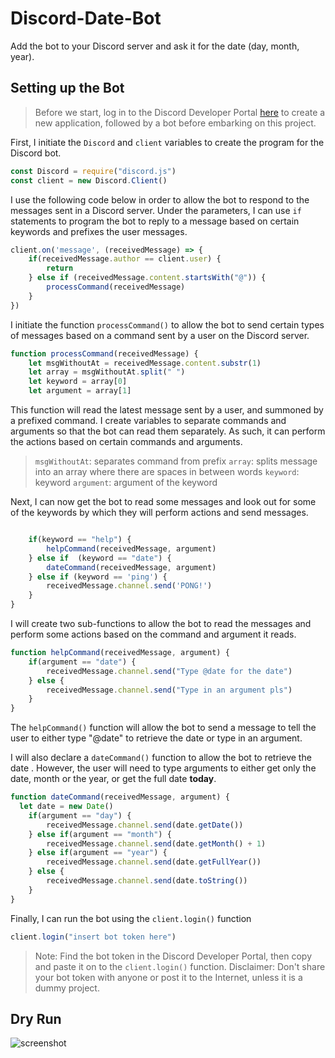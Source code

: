 # Discord-Date-Bot
Add the bot to your Discord server and ask it for the date (day, month, year).

## Setting up the Bot
> Before we start, log in to the Discord Developer Portal [here](https://discord.com/developers/applications) to create a new application, followed by a bot before embarking on this project.

First, I initiate the `Discord` and `client` variables to create the program for the Discord bot.
```javascript
const Discord = require("discord.js")
const client = new Discord.Client()
```

I use the following code below in order to allow the bot to respond to the messages sent in a Discord server. Under the parameters, I can use `if` statements to program the bot to reply to a message based on certain keywords and prefixes the user messages.
```javascript
client.on('message', (receivedMessage) => {
	if(receivedMessage.author == client.user) {
		return
	} else if (receivedMessage.content.startsWith("@")) {
		processCommand(receivedMessage)
	}
})
```
I initiate the function `processCommand()` to allow the bot to send certain types of messages based on a command sent by a user on the Discord server.

```javascript
function processCommand(receivedMessage) {
	let msgWithoutAt = receivedMessage.content.substr(1)
	let array = msgWithoutAt.split(" ")
	let keyword = array[0]
	let argument = array[1]

```
This function will read the latest message sent by a user, and summoned by a prefixed command. I create variables to separate commands and arguments so that the bot can read them separately. As such, it can perform the actions based on certain commands and arguments.
> `msgWithoutAt`: separates command from prefix
> `array`: splits message into an array where there are spaces in between words
> `keyword`: keyword
> `argument`: argument of the keyword

Next, I can now get the bot to read some messages and look out for some of the keywords by which they will perform actions and send messages.

```javascript

	if(keyword == "help") {
		helpCommand(receivedMessage, argument)
	} else if  (keyword == "date") {
		dateCommand(receivedMessage, argument)
	} else if (keyword == 'ping') {
        receivedMessage.channel.send('PONG!')
    }
}
```

I will create two sub-functions to allow the bot to read the messages and perform some actions based on the command and argument it reads.

```javascript
function helpCommand(receivedMessage, argument) {
	if(argument == "date") {
		receivedMessage.channel.send("Type @date for the date")
	} else {
		receivedMessage.channel.send("Type in an argument pls")
	}
}
```

The `helpCommand()` function will allow the bot to send a message to tell the user to either type "@date" to retrieve the date or type in an argument.

I will also declare a `dateCommand()` function to allow the bot to retrieve the date . However, the user will need to type arguments to either get only the date, month or the year, or get the full date **today**.
```javascript
function dateCommand(receivedMessage, argument) {
  let date = new Date()
	if(argument == "day") {
		receivedMessage.channel.send(date.getDate())
	} else if(argument == "month") {
		receivedMessage.channel.send(date.getMonth() + 1)
	} else if(argument == "year") {
		receivedMessage.channel.send(date.getFullYear())
	} else {
		receivedMessage.channel.send(date.toString())
	}
}
```
Finally, I can run the bot using the `client.login()` function
```javascript
client.login("insert bot token here")
```
> Note: Find the bot token in the Discord Developer Portal, then copy and paste it on to the `client.login()` function. 
> Disclaimer: Don't share your bot token with anyone or post it to the Internet, unless it is a dummy project.

## Dry Run
![screenshot]('https://github.com/perxpective/Discord-Date-Bot/blob/master/Screenshot%202020-07-09%20at%2016.53.15.png')
